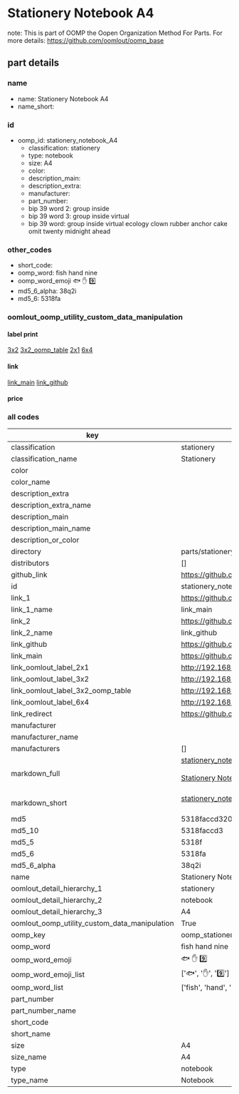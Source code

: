 # Stationery Notebook A4  

note: This is part of OOMP the Oopen Organization Method For Parts. For more details: https://github.com/oomlout/oomp_base

##  part details
  







### name
* name: Stationery Notebook A4
* name_short: 
### id
* oomp_id: stationery_notebook_A4
  * classification: stationery
  * type: notebook
  * size: A4
  * color: 
  * description_main: 
  * description_extra: 
  * manufacturer: 
  * part_number: 
  * bip 39 word 2: group inside
  * bip 39 word 3: group inside virtual
  * bip 39 word: group inside virtual ecology clown rubber anchor cake omit twenty midnight ahead

### other_codes
* short_code: 
* oomp_word: fish hand nine
* oomp_word_emoji :fish: :hand: :nine:
* md5_6_alpha: 38q2i
* md5_6: 5318fa






### oomlout_oomp_utility_custom_data_manipulation
#### label print
[3x2](http://192.168.1.245:1112/?label=oomp%2038q2i)
[3x2_oomp_table](http://192.168.1.108:1112/?label=oomp%2038q2i)
[2x1](http://192.168.1.242:1112/?label=oomp%2038q2i)
[6x4](http://192.168.1.55:1112/?label=oomp%2038q2i)    

#### link

[link_main](https://github.com/oomlout/oomlout_oomp_version_1_messy/tree/main/parts/stationery_notebook_A4) [link_github](https://github.com/oomlout/oomlout_oomp_version_1_messy/tree/main/parts/stationery_notebook_A4)                             

#### price







### all codes 
| key | value |  
| --- | --- |  
| classification | stationery |  
| classification_name | Stationery |  
| color |  |  
| color_name |  |  
| description_extra |  |  
| description_extra_name |  |  
| description_main |  |  
| description_main_name |  |  
| description_or_color |   |  
| directory | parts/stationery_notebook_A4 |  
| distributors | [] |  
| github_link | https://github.com/oomlout/oomlout_oomp_part_src/tree/main/parts/stationery_notebook_A4 |  
| id | stationery_notebook_A4 |  
| link_1 | https://github.com/oomlout/oomlout_oomp_version_1_messy/tree/main/parts/stationery_notebook_A4 |  
| link_1_name | link_main |  
| link_2 | https://github.com/oomlout/oomlout_oomp_version_1_messy/tree/main/parts/stationery_notebook_A4 |  
| link_2_name | link_github |  
| link_github | https://github.com/oomlout/oomlout_oomp_version_1_messy/tree/main/parts/stationery_notebook_A4 |  
| link_main | https://github.com/oomlout/oomlout_oomp_version_1_messy/tree/main/parts/stationery_notebook_A4 |  
| link_oomlout_label_2x1 | http://192.168.1.242:1112/?label=oomp%2038q2i |  
| link_oomlout_label_3x2 | http://192.168.1.245:1112/?label=oomp%2038q2i |  
| link_oomlout_label_3x2_oomp_table | http://192.168.1.108:1112/?label=oomp%2038q2i |  
| link_oomlout_label_6x4 | http://192.168.1.55:1112/?label=oomp%2038q2i |  
| link_redirect | https://github.com/oomlout/oomlout_oomp_version_1_messy/tree/main/parts/stationery_notebook_A4 |  
| manufacturer |  |  
| manufacturer_name |  |  
| manufacturers | [] |  
| markdown_full | [stationery_notebook_A4](none)<br>[](none)<br>[Stationery Notebook A4](none)<br><br> |  
| markdown_short | [stationery_notebook_A4](none)<br><br> |  
| md5 | 5318faccd320410ef3160461e8dd4b37 |  
| md5_10 | 5318faccd3 |  
| md5_5 | 5318f |  
| md5_6 | 5318fa |  
| md5_6_alpha | 38q2i |  
| name | Stationery Notebook A4 |  
| oomlout_detail_hierarchy_1 | stationery |  
| oomlout_detail_hierarchy_2 | notebook |  
| oomlout_detail_hierarchy_3 | A4 |  
| oomlout_oomp_utility_custom_data_manipulation | True |  
| oomp_key | oomp_stationery_notebook_A4 |  
| oomp_word | fish hand nine |  
| oomp_word_emoji | :fish: :hand: :nine: |  
| oomp_word_emoji_list | [':fish:', ':hand:', ':nine:'] |  
| oomp_word_list | ['fish', 'hand', 'nine'] |  
| part_number |  |  
| part_number_name |  |  
| short_code |  |  
| short_name |  |  
| size | A4 |  
| size_name | A4 |  
| type | notebook |  
| type_name | Notebook |  
